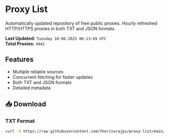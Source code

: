 # Proxy List

Automatically updated repository of free public proxies. Hourly refreshed HTTP/HTTPS proxies in both TXT and JSON formats.

**Last Updated:** `Tuesday 10-06-2025 06:13:49 UTC`  
**Total Proxies:** `4942`

## Features
- Multiple reliable sources
- Concurrent fetching for faster updates
- Both TXT and JSON formats
- Detailed metadata

## 📥 Download

### TXT Format
```bash
curl -O https://raw.githubusercontent.com/theriturajps/proxy-list/main/proxies.txt